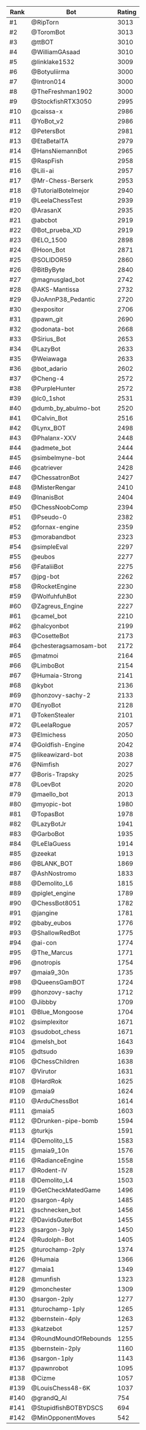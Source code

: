 Rank|Bot|Rating
---|---|---
#1|@RipTorn|3013
#2|@ToromBot|3013
#3|@ttBOT|3010
#4|@WilliamGAsaad|3010
#5|@linklake1532|3009
#6|@Botyuliirma|3000
#7|@Intron014|3000
#8|@TheFreshman1902|3000
#9|@StockfishRTX3050|2995
#10|@caissa-x|2986
#11|@YoBot_v2|2986
#12|@PetersBot|2981
#13|@EtaBetaITA|2979
#14|@HansNiemannBot|2965
#15|@RaspFish|2958
#16|@Lili-ai|2957
#17|@Mr-Chess-Berserk|2953
#18|@TutorialBotelmejor|2940
#19|@LeelaChessTest|2939
#20|@ArasanX|2935
#21|@abcbot|2919
#22|@Bot_prueba_XD|2919
#23|@ELO_1500|2898
#24|@Hoon_Bot|2871
#25|@SOLIDOR59|2860
#26|@BitByByte|2840
#27|@magnusglad_bot|2742
#28|@AKS-Mantissa|2732
#29|@JoAnnP38_Pedantic|2720
#30|@expositor|2706
#31|@pawn_git|2690
#32|@odonata-bot|2668
#33|@Sirius_Bot|2653
#34|@LazyBot|2633
#35|@Weiawaga|2633
#36|@bot_adario|2602
#37|@Cheng-4|2572
#38|@PurpleHunter|2572
#39|@lc0_1shot|2531
#40|@dumb_by_abulmo-bot|2520
#41|@Calvin_Bot|2516
#42|@Lynx_BOT|2498
#43|@Phalanx-XXV|2448
#44|@admete_bot|2444
#45|@simbelmyne-bot|2444
#46|@catriever|2428
#47|@ChessatronBot|2427
#48|@MisterRengar|2410
#49|@InanisBot|2404
#50|@ChessNoobComp|2394
#51|@Pseudo-0|2382
#52|@fornax-engine|2359
#53|@morabandbot|2323
#54|@simpleEval|2297
#55|@eubos|2277
#56|@FataliiBot|2275
#57|@jpg-bot|2262
#58|@RocketEngine|2230
#59|@WolfuhfuhBot|2230
#60|@Zagreus_Engine|2227
#61|@camel_bot|2210
#62|@halcyonbot|2199
#63|@CosetteBot|2173
#64|@chesteragsamosam-bot|2172
#65|@matmoi|2164
#66|@LimboBot|2154
#67|@Humaia-Strong|2141
#68|@kybot|2136
#69|@honzovy-sachy-2|2133
#70|@EnyoBot|2128
#71|@TokenStealer|2101
#72|@LeelaRogue|2057
#73|@Elmichess|2050
#74|@Goldfish-Engine|2042
#75|@likeawizard-bot|2038
#76|@Nimfish|2027
#77|@Boris-Trapsky|2025
#78|@LoevBot|2020
#79|@maello_bot|2013
#80|@myopic-bot|1980
#81|@TopasBot|1978
#82|@LazyBotJr|1941
#83|@GarboBot|1935
#84|@LeElaGuess|1914
#85|@zeekat|1913
#86|@BLANK_BOT|1869
#87|@AshNostromo|1833
#88|@Demolito_L6|1815
#89|@piglet_engine|1789
#90|@ChessBot8051|1782
#91|@jangine|1781
#92|@baby_eubos|1776
#93|@ShallowRedBot|1775
#94|@ai-con|1774
#95|@The_Marcus|1771
#96|@notropis|1754
#97|@maia9_30n|1735
#98|@QueensGamBOT|1724
#99|@honzovy-sachy|1712
#100|@Jibbby|1709
#101|@Blue_Mongoose|1704
#102|@simplexitor|1671
#103|@sudobot_chess|1671
#104|@melsh_bot|1643
#105|@dtsudo|1639
#106|@ChessChildren|1638
#107|@Virutor|1631
#108|@HardRok|1625
#109|@maia9|1624
#110|@ArduChessBot|1614
#111|@maia5|1603
#112|@Drunken-pipe-bomb|1594
#113|@turkjs|1591
#114|@Demolito_L5|1583
#115|@maia9_10n|1576
#116|@RadianceEngine|1558
#117|@Rodent-IV|1528
#118|@Demolito_L4|1503
#119|@GetCheckMatedGame|1496
#120|@sargon-4ply|1485
#121|@schnecken_bot|1456
#122|@DavidsGuterBot|1455
#123|@sargon-3ply|1450
#124|@Rudolph-Bot|1405
#125|@turochamp-2ply|1374
#126|@Humaia|1366
#127|@maia1|1349
#128|@munfish|1323
#129|@monchester|1309
#130|@sargon-2ply|1277
#131|@turochamp-1ply|1265
#132|@bernstein-4ply|1263
#133|@katzebot|1257
#134|@RoundMoundOfRebounds|1255
#135|@bernstein-2ply|1160
#136|@sargon-1ply|1143
#137|@pawnrobot|1095
#138|@Cizme|1057
#139|@LouisChess48-6K|1037
#140|@grandQ_AI|754
#141|@StupidfishBOTBYDSCS|694
#142|@MinOpponentMoves|542
